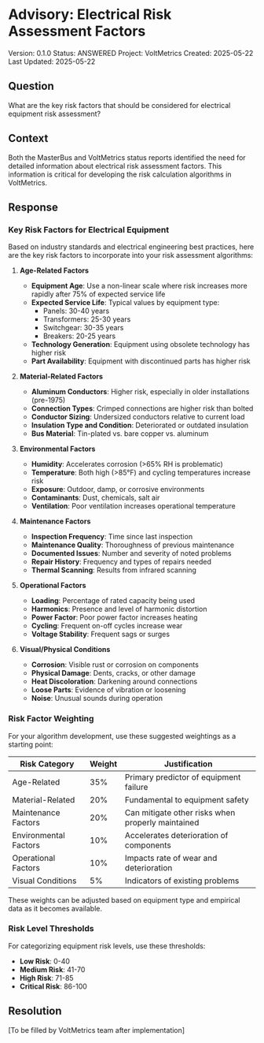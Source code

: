 # Advisory: Electrical Risk Assessment Factors

Version: 0.1.0
Status: ANSWERED
Project: VoltMetrics
Created: 2025-05-22
Last Updated: 2025-05-22

## Question

What are the key risk factors that should be considered for electrical equipment risk assessment?

## Context

Both the MasterBus and VoltMetrics status reports identified the need for detailed information about electrical risk assessment factors. This information is critical for developing the risk calculation algorithms in VoltMetrics.

## Response

### Key Risk Factors for Electrical Equipment

Based on industry standards and electrical engineering best practices, here are the key risk factors to incorporate into your risk assessment algorithms:

1. **Age-Related Factors**
   - **Equipment Age**: Use a non-linear scale where risk increases more rapidly after 75% of expected service life
   - **Expected Service Life**: Typical values by equipment type:
     - Panels: 30-40 years
     - Transformers: 25-30 years
     - Switchgear: 30-35 years
     - Breakers: 20-25 years
   - **Technology Generation**: Equipment using obsolete technology has higher risk
   - **Part Availability**: Equipment with discontinued parts has higher risk

2. **Material-Related Factors**
   - **Aluminum Conductors**: Higher risk, especially in older installations (pre-1975)
   - **Connection Types**: Crimped connections are higher risk than bolted
   - **Conductor Sizing**: Undersized conductors relative to current load
   - **Insulation Type and Condition**: Deteriorated or outdated insulation
   - **Bus Material**: Tin-plated vs. bare copper vs. aluminum

3. **Environmental Factors**
   - **Humidity**: Accelerates corrosion (>65% RH is problematic)
   - **Temperature**: Both high (>85°F) and cycling temperatures increase risk
   - **Exposure**: Outdoor, damp, or corrosive environments
   - **Contaminants**: Dust, chemicals, salt air
   - **Ventilation**: Poor ventilation increases operational temperature

4. **Maintenance Factors**
   - **Inspection Frequency**: Time since last inspection
   - **Maintenance Quality**: Thoroughness of previous maintenance
   - **Documented Issues**: Number and severity of noted problems
   - **Repair History**: Frequency and types of repairs needed
   - **Thermal Scanning**: Results from infrared scanning

5. **Operational Factors**
   - **Loading**: Percentage of rated capacity being used
   - **Harmonics**: Presence and level of harmonic distortion
   - **Power Factor**: Poor power factor increases heating
   - **Cycling**: Frequent on-off cycles increase wear
   - **Voltage Stability**: Frequent sags or surges

6. **Visual/Physical Conditions**
   - **Corrosion**: Visible rust or corrosion on components
   - **Physical Damage**: Dents, cracks, or other damage
   - **Heat Discoloration**: Darkening around connections
   - **Loose Parts**: Evidence of vibration or loosening
   - **Noise**: Unusual sounds during operation

### Risk Factor Weighting

For your algorithm development, use these suggested weightings as a starting point:

| Risk Category         | Weight | Justification                                     |
|-----------------------|--------|---------------------------------------------------|
| Age-Related           | 35%    | Primary predictor of equipment failure            |
| Material-Related      | 20%    | Fundamental to equipment safety                   |
| Maintenance Factors   | 20%    | Can mitigate other risks when properly maintained |
| Environmental Factors | 10%    | Accelerates deterioration of components           |
| Operational Factors   | 10%    | Impacts rate of wear and deterioration            |
| Visual Conditions     | 5%     | Indicators of existing problems                   |

These weights can be adjusted based on equipment type and empirical data as it becomes available.

### Risk Level Thresholds

For categorizing equipment risk levels, use these thresholds:

- **Low Risk**: 0-40
- **Medium Risk**: 41-70
- **High Risk**: 71-85
- **Critical Risk**: 86-100

## Resolution

[To be filled by VoltMetrics team after implementation] 